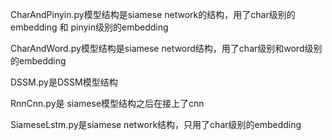 CharAndPinyin.py模型结构是siamese network的结构，用了char级别的embedding 和 pinyin级别的embedding

CharAndWord.py模型结构是siamese netword结构，用了char级别和word级别的embedding

DSSM.py是DSSM模型结构

RnnCnn.py是 siamese模型结构之后在接上了cnn

SiameseLstm.py是siamese network结构，只用了char级别的embedding